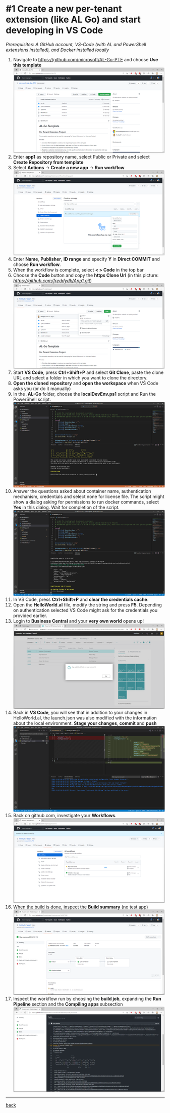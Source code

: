 # #1 Create a new per-tenant extension (like AL Go) and start developing in VS Code
*Prerequisites: A GitHub account, VS-Code (with AL and PowerShell extensions installed), and Docker installed locally*

1. Navigate to https://github.com/microsoft/AL-Go-PTE and choose **Use this template**
![Use this template](/Scenarios/images/1a.png)
1. Enter **app1** as repository name, select Public or Private and select **Create Repository from template**
1. Select **Actions** -> **Create a new app** -> **Run workflow**
![Run workflow](/Scenarios/images/1b.png)
1. Enter **Name**, **Publisher**, **ID range** and specify **Y** in **Direct COMMIT** and choose **Run workflow**.
1. When the workflow is complete, select **< > Code** in the top bar
1. Choose the **Code** button and copy the **https Clone Url** (in this picture: *https://github.com/freddydk/App1.git*)
![Clone](/Scenarios/images/1c.png)
1. Start **VS Code**, press **Ctrl+Shift+P** and select **Git Clone**, paste the clone URL and select a folder in which you want to clone the directory.
1. **Open the cloned repository** and **open the workspace** when VS Code asks you (or do it manually)
1. In the **.AL-Go** folder, choose the **localDevEnv.ps1** script and Run the PowerShell script.
![LocalDevEnv](/Scenarios/images/1d.png)
1. Answer the questions asked about container name, authentication mechanism, credentials and select none for license file. The script might show a dialog asking for permissions to run docker commands, select **Yes** in this dialog. Wait for completion of the script.
![LocalDevEnv Done](/Scenarios/images/1e.png)
1. In VS Code, press **Ctrl+Shift+P** and **clear the credentials cache**.
1. Open the **HelloWorld.al** file, modify the string and press **F5**. Depending on authentication selected VS Code might ask for the credentials you provided earlier.
1. Login to **Business Central** and your **very own world** opens up!
![Very own world](/Scenarios/images/1f.png)
1. Back in **VS Code**, you will see that in addition to your changes in HelloWorld.al, the launch.json was also modified with the information about the local environment. **Stage your changes**, **commit** and **push**
![Launch.json](/Scenarios/images/1g.png)
1. Back on github.com, investigate your **Workflows**.
![Workflows](/Scenarios/images/1h.png)
1. When the build is done, inspect the **Build summary** (no test app)
![Build Summary](/Scenarios/images/1i.png)
1. Inspect the workflow run by choosing the **build job**, expanding the **Run Pipeline** section and the **Compiling apps** subsection
![Inspect](/Scenarios/images/1j.png)
---
[back](/)
